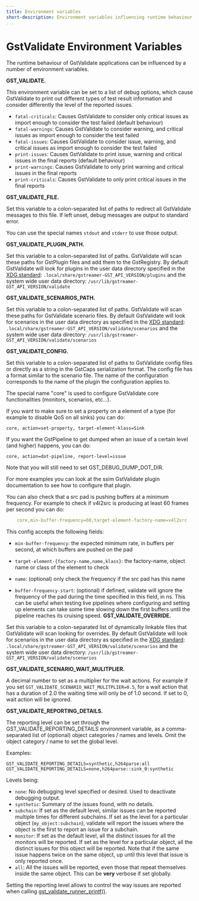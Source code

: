 ```yaml
---
title: Environment variables
short-description: Environment variables influencing runtime behaviour
...
```


# GstValidate Environment Variables

The runtime behaviour of GstValidate applications can be influenced by a
number of environment variables.

**GST_VALIDATE.**

This environment variable can be set to a list of debug options, which
cause GstValidate to print out different types of test result
information and consider differently the level of the reported issues.

* `fatal-criticals`: Causes GstValidate to consider only critical issues as import enough
  to consider the test failed (default behaviour)
* `fatal-warnings`: Causes GstValidate to consider warning, and critical issues as
  import enough to consider the test failed
* `fatal-issues`: Causes GstValidate to consider issue, warning, and critical issues
  as import enough to consider the test failed
* `print-issues`: Causes GstValidate to print issue, warning and critical issues in
  the final reports (default behaviour)
* `print-warnings`: Causes GstValidate to only print warning and critical issues in the
  final reports
* `print-criticals`: Causes GstValidate to only print critical issues in the final
  reports

**GST_VALIDATE_FILE.**

Set this variable to a colon-separated list of paths to redirect all
GstValidate messages to this file. If left unset, debug messages are
output to standard error.

You can use the special names `stdout` and `stderr` to use those output.

**GST_VALIDATE_PLUGIN_PATH.**

Set this variable to a colon-separated list of paths. GstValidate will
scan these paths for GstPlugin files and add them to the GstRegistry.
By default GstValidate will look for plugins in the user data directory
specified in the [XDG standard]:
`.local/share/gstreamer-GST_API_VERSION/plugins` and the
system wide user data directory:
`/usr/lib/gstreamer-GST_API_VERSION/validate`

**GST_VALIDATE_SCENARIOS_PATH.**

Set this variable to a colon-separated list of paths. GstValidate will
scan these paths for GstValidate scenario files. By default GstValidate
will look for scenarios in the user data directory as specified in the
[XDG standard]:
`.local/share/gstreamer-GST_API_VERSION/validate/scenarios` and the
system wide user data directory:
`/usr/lib/gstreamer-GST_API_VERSION/validate/scenarios`

**GST_VALIDATE_CONFIG.**

Set this variable to a colon-separated list of paths to GstValidate
config files or directly as a string in the GstCaps serialization
format. The config file has a format similar to the scenario file. The
name of the configuration corresponds to the name of the plugin the
configuration applies to.

The special name "core" is used to configure GstValidate core
functionalities (monitors, scenarios, etc...).

If you want to make sure to set a property on a element of a type (for
example to disable QoS on all sinks) you can do:

```
core, action=set-property, target-element-klass=Sink
```

If you want the GstPipeline to get dumped when an issue of a certain
level (and higher) happens, you can do:

```
core, action=dot-pipeline, report-level=issue
```

Note that you will still need to set GST_DEBUG_DUMP_DOT_DIR.

For more examples you can look at the ssim GstValidate plugin
documentation to see how to configure that plugin.

You can also check that a src pad is pushing buffers at a minimum
frequency. For example to check if v4l2src is producing at least 60 frames
per second you can do:

``` yaml
    core,min-buffer-frequency=60,target-element-factory-name=v4l2src
```

This config accepts the following fields:
-   `min-buffer-frequency`: the expected minimum rate, in buffers per
    second, at which buffers are pushed on the pad

-   `target-element-{factory-name,name,klass}`: the factory-name, object
    name or class of the element to check

-   `name`: (optional) only check the frequency if the src pad has this
    name

-   `buffer-frequency-start`: (optional) if defined, validate will
    ignore the frequency of the pad during the time specified in this
    field, in ns. This can be useful when testing live pipelines where
    configuring and setting up elements can take some time slowing down
    the first buffers until the pipeline reaches its cruising speed.
**GST_VALIDATE_OVERRIDE.**

Set this variable to a colon-separated list of dynamically linkable
files that GstValidate will scan looking for overrides. By default
GstValidate will look for scenarios in the user data directory as
specified in the [XDG standard]:
`.local/share/gstreamer-GST_API_VERSION/validate/scenarios` and the
system wide user data directory:
`/usr/lib/gstreamer-GST_API_VERSION/validate/scenarios`

**GST_VALIDATE_SCENARIO_WAIT_MULITPLIER.**

A decimal number to set as a multiplier for the wait actions. For
example if you set `GST_VALIDATE_SCENARIO_WAIT_MULITPLIER=0.5`, for a
wait action that has a duration of 2.0 the waiting time will only be of
1.0 second. If set to 0, wait action will be ignored.

**GST_VALIDATE_REPORTING_DETAILS.**

The reporting level can be set through the
GST_VALIDATE_REPORTING_DETAILS environment variable, as a
comma-separated list of (optional) object categories / names and levels.
Omit the object category / name to set the global level.

Examples:

```
GST_VALIDATE_REPORTING_DETAILS=synthetic,h264parse:all
GST_VALIDATE_REPORTING_DETAILS=none,h264parse::sink_0:synthetic
```

Levels being:

* `none`: No debugging level specified or desired. Used to deactivate
  debugging output.
* `synthetic`: Summary of the issues found, with no details.
* `subchain`: If set as the default level, similar issues can be reported multiple
  times for different subchains. If set as the level for a particular
  object (`my_object:subchain`), validate will report the issues where
  the object is the first to report an issue for a subchain.
* `monitor`: If set as the default level, all the distinct issues for all the
  monitors will be reported. If set as the level for a particular
  object, all the distinct issues for this object will be reported.
  Note that if the same issue happens twice on the same object, up
  until this level that issue is only reported once.
* `all`: All the issues will be reported, even those that repeat themselves
  inside the same object. This can be **very** verbose if set
  globally.

Setting the reporting level allows to control the way issues are
reported when calling [gst_validate_runner_printf()](gst_validate_runner_printf).

  [XDG standard]: http://www.freedesktop.org/wiki/Software/xdg-user-dirs/
